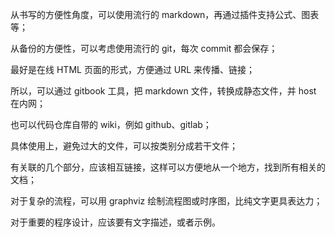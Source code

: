 从书写的方便性角度，可以使用流行的 markdown，再通过插件支持公式、图表等；

从备份的方便性，可以考虑使用流行的 git，每次 commit 都会保存；

最好是在线 HTML 页面的形式，方便通过 URL 来传播、链接；

所以，可以通过 gitbook 工具，把 markdown 文件，转换成静态文件，并 host 在内网；

也可以代码仓库自带的 wiki，例如 github、gitlab；

具体使用上，避免过大的文件，可以按类别分成若干文件；

有关联的几个部分，应该相互链接，这样可以方便地从一个地方，找到所有相关的文档；

对于复杂的流程，可以用 graphviz 绘制流程图或时序图，比纯文字更具表达力；

对于重要的程序设计，应该要有文字描述，或者示例。
